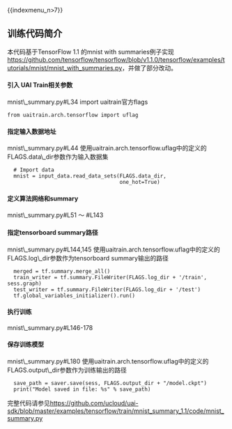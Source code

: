 {{indexmenu_n>7}}

## 训练代码简介

本代码基于TensorFlow 1.1 的mnist with
summaries例子实现<https://github.com/tensorflow/tensorflow/blob/v1.1.0/tensorflow/examples/tutorials/mnist/mnist_with_summaries.py>，并做了部分改动。

#### 引入 UAI Train相关参数

mnist\\\_summary.py\#L34 import uaitrain官方flags

    from uaitrain.arch.tensorflow import uflag

#### 指定输入数据地址

mnist\\\_summary.py\#L44
使用uaitrain.arch.tensorflow.uflag中的定义的FLAGS.data\\\_dir参数作为输入数据集

``` 
  # Import data
  mnist = input_data.read_data_sets(FLAGS.data_dir,
                                    one_hot=True)
```

#### 定义算法网络和summary

mnist\\\_summary.py\#L51 ～ \#L143

#### 指定tensorboard summary路径

mnist\\\_summary.py\#L144,145
使用uaitrain.arch.tensorflow.uflag中的定义的FLAGS.log\\\_dir参数作为tensorboard
summary输出的路径

``` 
  merged = tf.summary.merge_all()
  train_writer = tf.summary.FileWriter(FLAGS.log_dir + '/train', sess.graph)
  test_writer = tf.summary.FileWriter(FLAGS.log_dir + '/test')
  tf.global_variables_initializer().run()
```

#### 执行训练

mnist\\\_summary.py\#L146-178

#### 保存训练模型

mnist\\\_summary.py\#L180
使用uaitrain.arch.tensorflow.uflag中的定义的FLAGS.output\\\_dir参数作为训练输出的路径

``` 
  save_path = saver.save(sess, FLAGS.output_dir + "/model.ckpt")
  print("Model saved in file: %s" % save_path)
```

完整代码请参见<https://github.com/ucloud/uai-sdk/blob/master/examples/tensorflow/train/mnist_summary_1.1/code/mnist_summary.py>
